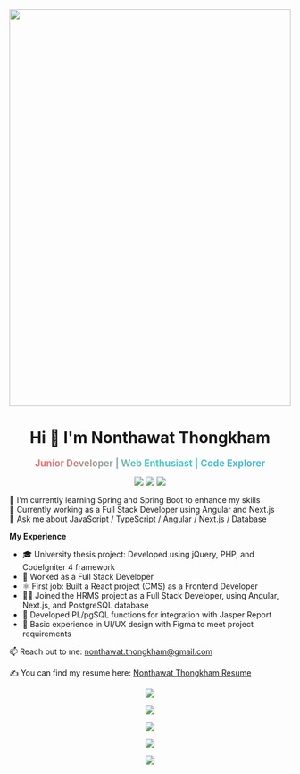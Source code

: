 <div align="center">
<!--   
  <div style="font-size:40px;">_________________________________________________________________________________________________________________________</div>
   -->
  <img src="https://github.com/nttk-aun/nttk-aun/blob/main/assets/dev-gif.gif?raw=true" style="width: 100%; max-width: 900px; height: 710px;" />
  
  <!-- <div style="font-size:40px;">‾‾‾‾‾‾‾‾‾‾‾‾‾‾‾‾‾‾‾‾‾‾‾‾‾‾‾‾‾‾‾‾‾‾‾‾‾‾‾‾‾‾‾‾‾‾‾‾‾‾‾‾‾‾‾‾‾‾‾‾‾‾‾‾‾‾‾‾‾‾‾‾‾‾‾‾‾‾‾‾‾‾‾‾‾‾‾‾‾‾‾‾‾‾‾‾‾‾‾‾‾‾‾‾‾‾‾‾‾‾‾‾‾‾‾‾‾‾‾‾‾</div> -->

</div>

<h1 align="center">Hi 👋 I'm Nonthawat Thongkham</h1>

<p align="center">
    <span style="display:inline-block; overflow:hidden;">
        <span style="display:inline-block; animation: slide-in-right 2s ease forwards;">
            <span style="background: linear-gradient(to right, #ff6b6b, #4ecdc4, #45b7d8); -webkit-background-clip: text; color: transparent; font-weight: bold; font-size: 1.2em;">Junior Developer | Web Enthusiast | Code Explorer</span>
        </span>
    </span>
</p>

<p align="center">
  <img src="https://img.shields.io/github/followers/nttk-aun?label=Followers&style=social" />
  <img src="https://img.shields.io/github/stars/nttk-aun?label=Stars&style=social" />
  <img src="https://komarev.com/ghpvc/?username=nttk-aun&label=Profile%20views&color=0e75b6&style=flat" />
</p>

🌱 I'm currently learning Spring and Spring Boot to enhance my skills  
🔭 Currently working as a Full Stack Developer using Angular and Next.js  
💬 Ask me about JavaScript / TypeScript / Angular / Next.js / Database  

**My Experience**

- 🎓 University thesis project: Developed using jQuery, PHP, and CodeIgniter 4 framework
- 💼 Worked as a Full Stack Developer
- ⚛️ First job: Built a React project (CMS) as a Frontend Developer
- 🧑‍💻 Joined the HRMS project as a Full Stack Developer, using Angular, Next.js, and PostgreSQL database
- 📝 Developed PL/pgSQL functions for integration with Jasper Report
- 🎨 Basic experience in UI/UX design with Figma to meet project requirements


📫 Reach out to me: nonthawat.thongkham@gmail.com

✍ You can find my resume here: [Nonthawat Thongkham Resume](https://github.com/nttk-aun)

<p align="center">
  <img src="https://github-readme-stats.vercel.app/api?username=nttk-aun&show_icons=true&theme=radical" />
</p>

<p align="center">
  <img src="https://github-readme-stats.vercel.app/api?username=nttk-aun&show_icons=true&theme=radical" />
</p>

<p align="center">
  <img src="https://github-readme-stats.vercel.app/api/top-langs/?username=nttk-aun&layout=compact&theme=radical" />
</p>

<p align="center">
  <img src="https://github-readme-streak-stats.herokuapp.com/?user=nttk-aun&theme=radical" />
</p>

<p align="center">
  <img src="https://github-profile-trophy.vercel.app/?username=nttk-aun&theme=radical" />
</p>